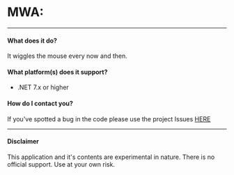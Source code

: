 # MWA: 

---

#### What does it do?
It wiggles the mouse every now and then.

#### What platform(s) does it support?
* .NET 7.x or higher

#### How do I contact you?
If you've spotted a bug in the code please use the project Issues [HERE](https://github.com/CodeGator/MWA/issues)

---

#### Disclaimer
This application and it's contents are experimental in nature. There is no official support. Use at your own risk.


